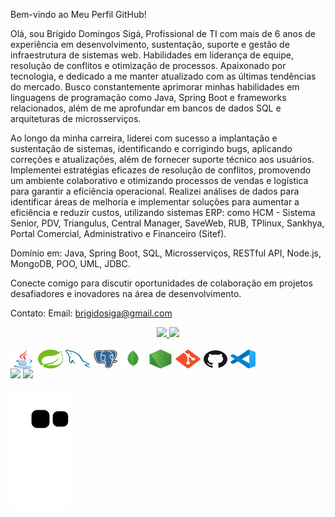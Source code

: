 Bem-vindo ao Meu Perfil GitHub!

Olá, sou Brígido Domingos Sigá, Profissional de TI com mais de 6 anos de experiência em desenvolvimento, sustentação, suporte e gestão de infraestrutura de sistemas web. Habilidades em liderança de equipe, resolução de conflitos e otimização de processos. Apaixonado por tecnologia, e dedicado a me manter atualizado com as últimas tendências do mercado. Busco constantemente aprimorar minhas habilidades em linguagens de programação como Java, Spring Boot e frameworks relacionados, além de me aprofundar em bancos de dados SQL e arquiteturas de microsserviços.

Ao longo da minha carreira, liderei com sucesso a implantação e sustentação de sistemas, identificando e corrigindo bugs, aplicando correções e atualizações, além de fornecer suporte técnico aos usuários. Implementei estratégias eficazes de resolução de conflitos, promovendo um ambiente colaborativo e otimizando processos de vendas e logística para garantir a eficiência operacional. Realizei análises de dados para identificar áreas de melhoria e implementar soluções para aumentar a eficiência e reduzir custos, utilizando sistemas ERP: como HCM - Sistema Senior, PDV, Triangulus, Central Manager, SaveWeb, RUB, TPlinux, Sankhya, Portal Comercial, Administrativo e Financeiro (Sitef).

Domínio em: Java, Spring Boot, SQL, Microsserviços, RESTful API, Node.js, MongoDB, POO, UML, JDBC.

Conecte comigo para discutir oportunidades de colaboração em projetos desafiadores e inovadores na área de desenvolvimento.

Contato:
Email: brigidosiga@gmail.com

<div align="center">
  <a href="https://github.com/BrigidoDsiga">
    <img height="180em" src="https://github-readme-stats.vercel.app/api?username=BrigidoDsiga&show_icons=true&theme=blue-green&include_all_commits=true&count_private=true"/>
    <img height="180em" src="https://github-readme-stats.vercel.app/api/top-langs/?username=BrigidoDsiga&layout=compact&langs_count=7&theme=chartreuse-dark"/>
  </a>
</div>
<div style="display: inline_block"><br>
  <img align="center" alt="Brigido-Java" height="30" width="40" src="https://raw.githubusercontent.com/devicons/devicon/master/icons/java/java-original.svg">
  <img align="center" alt="Spring" height="30" width="40" src="https://raw.githubusercontent.com/devicons/devicon/master/icons/spring/spring-original.svg">
  <img align="center" alt="SQL" height="30" width="40" src="https://raw.githubusercontent.com/devicons/devicon/master/icons/mysql/mysql-original.svg">
  <img align="center" alt="PostgreSQL" height="30" width="40" src="https://raw.githubusercontent.com/devicons/devicon/master/icons/postgresql/postgresql-original.svg">
  <img align="center" alt="MongoDB" height="30" width="40" src="https://raw.githubusercontent.com/devicons/devicon/master/icons/mongodb/mongodb-original.svg">
    <img align="center" alt="Node.js" height="30" width="40" src="https://raw.githubusercontent.com/devicons/devicon/master/icons/nodejs/nodejs-original.svg">
  <img align="center" alt="Brigido-Git" height="30" width="40" src="https://raw.githubusercontent.com/devicons/devicon/master/icons/git/git-original.svg">
  <img align="center" alt="Brigido-Github" height="30" width="40" src="https://raw.githubusercontent.com/devicons/devicon/master/icons/github/github-original.svg">
  <img align="center" alt="VSCode" height="30" width="40" src="https://raw.githubusercontent.com/devicons/devicon/master/icons/vscode/vscode-original.svg">
</div>
 
<div> 
   <a href = "mailto:brigidosiga@gmail.com"><img src="https://img.shields.io/badge/-Gmail-%23333?style=for-the-badge&logo=gmail&logoColor=white" target="_blank"></a>
  <a href="https://www.linkedin.com/in/br%C3%ADgido-siga-b70a1717a" target="_blank"><img src="https://img.shields.io/badge/-LinkedIn-%230077B5?style=for-the-badge&logo=linkedin&logoColor=white" target="_blank"></a> 
  
  ![Snake animation](https://github.com/rafaballerini/rafaballerini/blob/output/github-contribution-grid-snake.svg)
  
</div>

